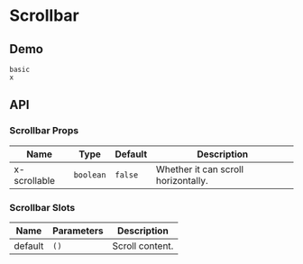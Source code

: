 # Scrollbar

## Demo

```demo
basic
x
```

## API

### Scrollbar Props

| Name         | Type      | Default | Description                         |
| ------------ | --------- | ------- | ----------------------------------- |
| x-scrollable | `boolean` | `false` | Whether it can scroll horizontally. |

### Scrollbar Slots

| Name    | Parameters | Description     |
| ------- | ---------- | --------------- |
| default | `()`       | Scroll content. |
